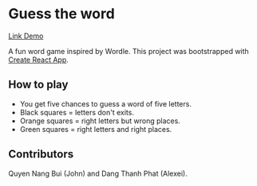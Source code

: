 # Guess the word
[Link Demo](https://nangjohnbui3010.github.io/guess-the-word/)

A fun word game inspired by Wordle.
This project was bootstrapped with [Create React App](https://github.com/facebook/create-react-app).
## How to play
- You get five chances to guess a word of five letters.
- Black squares = letters don't exits.
- Orange squares = right letters but wrong places.
- Green squares = right letters and right places.
## Contributors
Quyen Nang Bui (John) and Dang Thanh Phat (Alexei).
